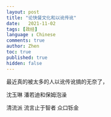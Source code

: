 ```yaml
---
layout: post
title: "论快餐文化和以讹传讹"
date:   2021-11-02
tags: [政经]
language : Chinese
comments: true
author: Zhen
toc: true
published: true
hidden: false
---
```

最近真的被太多的人以讹传讹搞的无奈了，



沈玉琳 潘若迪和保姆泡澡


清流派
流言止于智者
众口铄金
<!--stackedit_data:
eyJoaXN0b3J5IjpbLTE5MzA0MjMxMzJdfQ==
-->